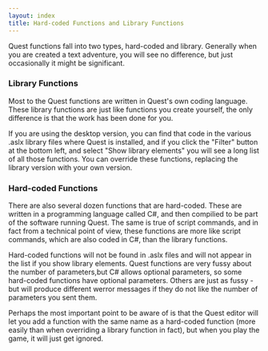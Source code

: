 ```yaml
---
layout: index
title: Hard-coded Functions and Library Functions
---
```


Quest functions fall into two types, hard-coded and library. Generally when you are created a text adventure, you will see no difference, but just occasionally it might be significant.


### Library Functions

Most to the Quest functions are written in Quest's own coding language. These library functions are just like functions you create yourself, the only difference is that the work has been done for you. 

If you are using the desktop version, you can find that code in the various .aslx library files where Quest is installed, and if you click the "Filter" button at the bottom left, and select "Show library elements" you will see a long list of all those functions. You can override these functions, replacing the library version with your own version.

### Hard-coded Functions

There are also several dozen functions that are hard-coded. These are written in a programming language called C#, and then compilied to be part of the software running Quest. The same is true of script commands, and in fact from a technical point of view, these functions are more like script commands, which are also coded in C#, than the library functions.

Hard-coded functions will not be found in .aslx files and will not appear in the list if you show library elements. Quest functions are very fussy about the number of parameters,but C# allows optional parameters, so some hard-coded functions have optional parameters. Others are just as fussy - but will produce different werror messages if they do not like the number of parameters you sent them.

Perhaps the most important point to be aware of is that the Quest editor will let you add a function with the same name as a hard-coded function (more easily than when overriding a library function in fact), but when you play the game, it will just get ignored.

